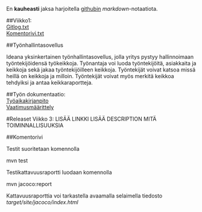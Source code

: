 En **kauheasti** jaksa harjoitella [githubin](http://github.com) *markdown*-notaatiota.

##Viikko1:     
[Gitlog.txt](https://github.com/RoniNiklas/ot-harjoitustyo/blob/master/laskarit/viikko1/gitlog.txt)    
[Komentorivi.txt](https://github.com/RoniNiklas/ot-harjoitustyo/blob/master/laskarit/viikko1/komentorivi.txt)

##Työnhallintasovellus

Ideana yksinkertainen työnhallintasovellus, jolla yritys pystyy hallinnoimaan työntekijöidensä työkeikkoja. Työnantaja voi luoda työntekijöitä, asiakkaita ja keikkoja sekä jakaa työntekijöilleen keikkoja. Työntekijät voivat katsoa missä heillä on keikkoja ja milloin. Työntekijät voivat myös merkitä keikkoa tehdyiksi ja antaa keikkaraportteja. 

##Työn dokumentaatio:     
[Työaikakirjanpito](https://github.com/RoniNiklas/ot-harjoitustyo/blob/master/dokumentaatio/tyoaikakirjanpito.MD)      
[Vaatimusmäärittely](https://github.com/RoniNiklas/ot-harjoitustyo/blob/master/dokumentaatio/vaatimusmaarittely.MD)

#Releaset
Viikko 3: LISÄÄ LINKKI
    LISÄÄ DESCRIPTION MITÄ TOIMINNALLISUUKSIA

##Komentorivi

Testit suoritetaan komennolla

mvn test

Testikattavuusraportti luodaan komennolla

mvn jacoco:report

Kattavuusraporttia voi tarkastella avaamalla selaimella tiedosto _target/site/jacoco/index.html_

